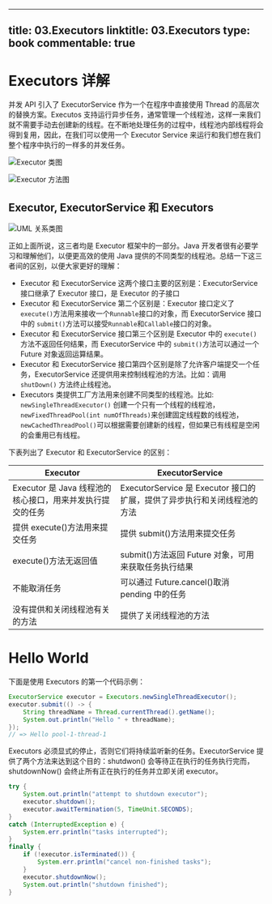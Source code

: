 
---
title: 03.Executors
linktitle: 03.Executors
type: book
commentable: true
---

# Executors 详解

并发 API 引入了 ExecutorService 作为一个在程序中直接使用 Thread 的高层次的替换方案。Executos 支持运行异步任务，通常管理一个线程池，这样一来我们就不需要手动去创建新的线程。在不断地处理任务的过程中，线程池内部线程将会得到复用，因此，在我们可以使用一个 Executor Service 来运行和我们想在我们整个程序中执行的一样多的并发任务。

![Executor 类图](https://s2.ax1x.com/2019/09/02/nPC2c9.png)

![Executor 方法图](https://s2.ax1x.com/2019/09/02/nPCRXR.png)

## Executor, ExecutorService 和 Executors

![UML 关系类图](https://s3.ax1x.com/2021/02/26/yx2YgU.png)

正如上面所说，这三者均是 Executor 框架中的一部分。Java 开发者很有必要学习和理解他们，以便更高效的使用 Java 提供的不同类型的线程池。总结一下这三者间的区别，以便大家更好的理解：

- Executor 和 ExecutorService 这两个接口主要的区别是：ExecutorService 接口继承了 Executor 接口，是 Executor 的子接口
- Executor 和 ExecutorService 第二个区别是：Executor 接口定义了 `execute()`方法用来接收一个`Runnable`接口的对象，而 ExecutorService 接口中的 `submit()`方法可以接受`Runnable`和`Callable`接口的对象。
- Executor 和 ExecutorService 接口第三个区别是 Executor 中的 `execute()` 方法不返回任何结果，而 ExecutorService 中的 `submit()`方法可以通过一个 Future 对象返回运算结果。
- Executor 和 ExecutorService 接口第四个区别是除了允许客户端提交一个任务，ExecutorService 还提供用来控制线程池的方法。比如：调用 `shutDown()` 方法终止线程池。
- Executors 类提供工厂方法用来创建不同类型的线程池。比如: `newSingleThreadExecutor()` 创建一个只有一个线程的线程池，`newFixedThreadPool(int numOfThreads)`来创建固定线程数的线程池，`newCachedThreadPool()`可以根据需要创建新的线程，但如果已有线程是空闲的会重用已有线程。

下表列出了 Executor 和 ExecutorService 的区别：

| Executor                                                  | ExecutorService                                                          |
| --------------------------------------------------------- | ------------------------------------------------------------------------ |
| Executor 是 Java 线程池的核心接口，用来并发执行提交的任务 | ExecutorService 是 Executor 接口的扩展，提供了异步执行和关闭线程池的方法 |
| 提供 execute()方法用来提交任务                            | 提供 submit()方法用来提交任务                                            |
| execute()方法无返回值                                     | submit()方法返回 Future 对象，可用来获取任务执行结果                     |
| 不能取消任务                                              | 可以通过 Future.cancel()取消 pending 中的任务                            |
| 没有提供和关闭线程池有关的方法                            | 提供了关闭线程池的方法                                                   |

# Hello World

下面是使用 Executors 的第一个代码示例：

```java
ExecutorService executor = Executors.newSingleThreadExecutor();
executor.submit(() -> {
	String threadName = Thread.currentThread().getName();
	System.out.println("Hello " + threadName);
});
// => Hello pool-1-thread-1
```

Executors 必须显式的停止，否则它们将持续监听新的任务。ExecutorService 提供了两个方法来达到这个目的：shutdwon() 会等待正在执行的任务执行完而，shutdownNow() 会终止所有正在执行的任务并立即关闭 executor。

```java
try {
    System.out.println("attempt to shutdown executor");
    executor.shutdown();
    executor.awaitTermination(5, TimeUnit.SECONDS);
}
catch (InterruptedException e) {
    System.err.println("tasks interrupted");
}
finally {
    if (!executor.isTerminated()) {
        System.err.println("cancel non-finished tasks");
    }
    executor.shutdownNow();
    System.out.println("shutdown finished");
}
```

    